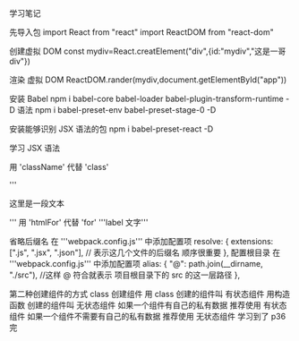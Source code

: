 学习笔记

先导入包
import React from "react"
import ReactDOM from "react-dom"

创建虚拟 DOM
const mydiv=React.creatElement("div",{id:"mydiv","这是一哥 div"})

渲染 虚拟 DOM
ReactDOM.rander(mydiv,document.getElementById("app"))

安装 Babel
npm i babel-core babel-loader babel-plugin-transform-runtime -D
语法
npm i babel-preset-env babel-preset-stage-0 -D

安装能够识别 JSX 语法的包
npm i babel-preset-react -D

学习 JSX 语法

用 'className' 代替 'class'

'''<p className="myp">这里是一段文本</p>'''
用 'htmlFor' 代替 'for'
'''<label htmlFor="ddd">label 文字</label>'''

省略后缀名
在 '''webpack.config.js''' 中添加配置项
resolve: {
extensions: [".js", ".jsx", ".json"], // 表示这几个文件的后缀名 顺序很重要
},
配置根目录
在 '''webpack.config.js''' 中添加配置项
alias: {
"@": path.join(\_\_dirname, "./src"), //这样 @ 符合就表示 项目根目录下的 src 的这一层路径
},

第二种创建组件的方式
class 创建组件
用 class 创建的组件叫 有状态组件
用构造函数 创建的组件叫 无状态组件
如果一个组件有自己的私有数据 推荐使用 有状态组件
如果一个组件不需要有自己的私有数据 推荐使用 无状态组件
学习到了 p36 完

